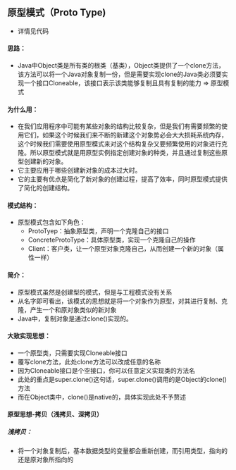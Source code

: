 ## 原型模式（Proto Type)

- 详情见代码

#### 思路：
- Java中Object类是所有类的根类（基类），Object类提供了一个clone方法，该方法可以将一个Java对象复制一份，但是需要实现clone的Java类必须要实现一个接口Cloneable，该接口表示该类能够复制且具有复制的能力 => 原型模式

#### 为什么用：
- 在我们应用程序中可能有某些对象的结构比较复杂，但是我们有需要频繁的使用它们，如果这个时候我们来不断的新建这个对象势必会大大损耗系统内存，这个时候我们需要使用原型模式来对这个结构复杂又要频繁使用的对象进行克隆。所以原型模式就是用原型实例指定创建对象的种类，并且通过复制这些原型创建新的对象。
- 它主要应用于哪些创建新对象的成本过大时。
- 它的主要有优点是简化了新对象的创建过程，提高了效率，同时原型模式提供了简化的创建结构。

#### 模式结构：
- 原型模式包含如下角色：
    - ProtoTyep：抽象原型类，声明一个克隆自己的接口
    - ConcreteProtoType：具体原型类，实现一个克隆自己的操作
    - Client：客户类，让一个原型对象克隆自己，从而创建一个新的对象（属性一样）
    
#### 简介：
- 原型模式虽然是创建型的模式，但是与工程模式没有关系
- 从名字即可看出，该模式的思想就是将一个对象作为原型，对其进行复制、克隆，产生一个和原对象类似的新对象
- Java中，复制对象是通过clone()实现的。

#### 大致实现思想：
- 一个原型类，只需要实现Cloneable接口
- 覆写clone方法，此处clone方法可以改成任意的名称
- 因为Cloneable接口是个空接口，你可以任意定义实现类的方法名
- 此处的重点是super.clone()这句话，super.clone()调用的是Object的clone()方法
- 而在Object类中，clone()是native的，具体实现此处不予赘述

#### 原型思想-拷贝（浅拷贝、深拷贝）

##### 浅拷贝：
- 将一个对象复制后，基本数据类型的变量都会重新创建，而引用类型，指向的还是原对象所指向的

